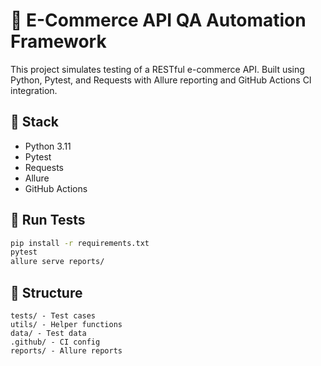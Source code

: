 # 🧪 E-Commerce API QA Automation Framework

This project simulates testing of a RESTful e-commerce API. Built using Python, Pytest, and Requests with Allure reporting and GitHub Actions CI integration.

## 🔧 Stack
- Python 3.11
- Pytest
- Requests
- Allure
- GitHub Actions

## 🚀 Run Tests
```bash
pip install -r requirements.txt
pytest
allure serve reports/
```

## 📁 Structure
```
tests/ - Test cases
utils/ - Helper functions
data/ - Test data
.github/ - CI config
reports/ - Allure reports
```
